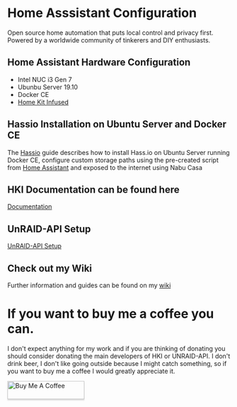
# Home Asssistant Configuration

Open source home automation that puts local control and privacy first. Powered by a worldwide community of tinkerers and DIY enthusiasts. 

## Home Assistant Hardware Configuration
- Intel NUC i3 Gen 7
- Ubunbu Server 19.10
- Docker CE
- [Home Kit Infused](https://github.com/jimz011/homekit-infused)

## Hassio Installation on Ubuntu Server and Docker CE
The [Hassio](https://github.com/noodlemctwoodle/hassio/wiki/Install-Hass.io) guide describes how to install Hass.io on Ubuntu Server running Docker CE, configure custom storage paths using the pre-created script from [Home Assistant](https://github.com/home-assistant/hassio-installer) and exposed to the internet using Nabu Casa

## HKI Documentation can be found here
[Documentation](https://jimz011.github.io/homekit-infused/)

## UnRAID-API Setup
[UnRAID-API Setup](https://github.com/noodlemctwoodle/homeassistant/tree/master/user_content)

## Check out my Wiki
Further information and guides can be found on my [wiki](https://github.com/noodlemctwoodle/hassio/wiki)





# If you want to buy me a coffee you can. 
I don't expect anything for my work and if you are thinking of donating you should consider donating the main developers of HKI or UNRAID-API. 
I don't drink beer, I don't like going outside because I might catch something, so if you want to buy me a coffee I would greatly appreciate it. 

<a href="https://www.buymeacoffee.com/noodlemctwoodle" target="_blank"><img src="https://www.buymeacoffee.com/assets/img/custom_images/orange_img.png" alt="Buy Me A Coffee" style="height: 41px !important;width: 174px !important;box-shadow: 0px 3px 2px 0px rgba(190, 190, 190, 0.5) !important;-webkit-box-shadow: 0px 3px 2px 0px rgba(190, 190, 190, 0.5) !important;" ></a>